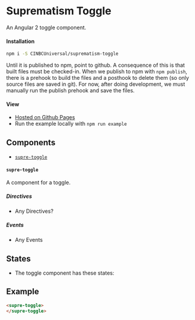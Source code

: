 # Suprematism Toggle

An Angular 2 toggle component.


#### Installation
```bash
npm i -S CINBCUniversal/suprematism-toggle
```
Until it is published to npm, point to github. A consequence of this is that
built files must be checked-in. When we publish to npm with `npm publish`,
there is a prehook to build the files and a posthook to delete them
(so only source files are saved in git). For now, after doing development,
we must manually run the publish prehook and save the files.


#### View
- [Hosted on Github Pages](https://cinbcuniversal.github.io/suprematism-toggle/)
- Run the example locally with `npm run example`


## Components
- [`supre-toggle`](#supre-toggle)

#### <a id="supre-toggle"></a> `supre-toggle`
A component for a toggle.

##### Directives
- Any Directives?

##### Events
- Any Events


## States
- The toggle component has these states:


## Example
```html
<supre-toggle>
</supre-toggle>
```
